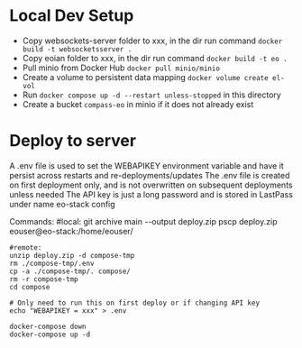 # Local Dev Setup

* Copy websockets-server folder to xxx, in the dir run command `docker build -t websocketsserver .`
* Copy eoian folder to xxx, in the dir run command `docker build -t eo .`
* Pull minio from Docker Hub `docker pull minio/minio`
* Create a volume to persistent data mapping `docker volume create el-vol`
* Run `docker compose up -d --restart unless-stopped` in this directory
* Create a bucket `compass-eo` in minio if it does not already exist


# Deploy to server
A .env file is used to set the WEBAPIKEY environment variable and have it persist across restarts and re-deployments/updates
The .env file is created on first deployment only, and is not overwritten on subsequent deployments unless needed
The API key is just a long password and is stored in LastPass under name eo-stack config

Commands:
    #local:
    git archive main --output deploy.zip 
    pscp deploy.zip eouser@eo-stack:/home/eouser/

    #remote:
    unzip deploy.zip -d compose-tmp
    rm ./compose-tmp/.env
    cp -a ./compose-tmp/. compose/
    rm -r compose-tmp
    cd compose

    # Only need to run this on first deploy or if changing API key
    echo "WEBAPIKEY = xxx" > .env

    docker-compose down
    docker-compose up -d